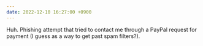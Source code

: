 ```yaml
---
date: 2022-12-10 16:27:00 +0900
---
```


Huh. Phishing attempt that tried to contact me through a PayPal request for payment (I guess as a way to get past spam filters?).
